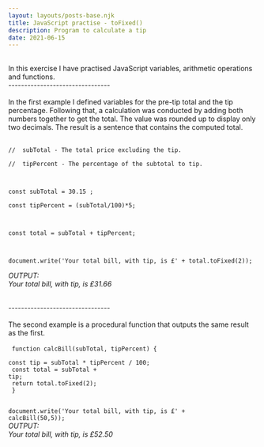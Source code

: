 ```yaml
---
layout: layouts/posts-base.njk
title: JavaScript practise - toFixed()
description: Program to calculate a tip
date: 2021-06-15
---
```

<br/>
In this exercise I have practised JavaScript variables, arithmetic operations and functions. 
<br/>--------------------------------<br/><br/>
In the first example I defined variables for the pre-tip total and the tip percentage. Following that, a calculation was conducted by adding both numbers together to get the total. The value was rounded up to display only two decimals. The result is a sentence that contains the computed total. 
<br/><br/>
<code>
//  subTotal - The total price excluding the tip.<br/>
//  tipPercent - The percentage of the subtotal to tip.<br/>
<br/>
const subTotal = 30.15 ;<br/>
const tipPercent = (subTotal/100)*5;<br/>
<br/>
const total = subTotal + tipPercent;<br/>
<br/>
document.write('Your total bill, with tip, is £' + total.toFixed(2));<br/>
</code>
<em>
OUTPUT:<br/>
Your total bill, with tip, is £31.66<br/></em>

<br/>--------------------------------<br/><br/>
The second example is a procedural function that outputs the same result as the first.<br/><br/>
<code>
function calcBill(subTotal, tipPercent) {<br/>
    const tip = subTotal * tipPercent / 100;<br/>
     const total = subTotal + tip;<br/>
     return total.toFixed(2);<br/>
}<br/>
<br/>
document.write('Your total bill, with tip, is £' + calcBill(50,5));</code>
<br/>
<em>
OUTPUT: <br/>
Your total bill, with tip, is £52.50<br/></em>
